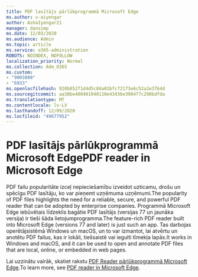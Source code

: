 ```yaml
---
title: PDF lasītājs pārlūkprogrammā Microsoft Edge
ms.author: v-aiyengar
author: AshaIyengar21
manager: dansimp
ms.date: 12/03/2020
ms.audience: Admin
ms.topic: article
ms.service: o365-administration
ROBOTS: NOINDEX, NOFOLLOW
localization_priority: Normal
ms.collection: Adm_O365
ms.custom:
- "9003880"
- "6933"
ms.openlocfilehash: 920b052f1d4d5c84a01bfc72173e6c52a2e3764d
ms.sourcegitcommit: aa38be400401940110e43436e390477c290bdfda
ms.translationtype: MT
ms.contentlocale: lv-LV
ms.lasthandoff: 12/09/2020
ms.locfileid: "49677952"
---
```

# <a name="pdf-reader-in-microsoft-edge"></a><span data-ttu-id="f9b1d-102">PDF lasītājs pārlūkprogrammā Microsoft Edge</span><span class="sxs-lookup"><span data-stu-id="f9b1d-102">PDF reader in Microsoft Edge</span></span>

<span data-ttu-id="f9b1d-103">PDF failu popularitāte izceļ nepieciešamību izveidot uzticamu, drošu un spēcīgu PDF lasītāju, ko var pieņemt uzņēmuma uzņēmumi.</span><span class="sxs-lookup"><span data-stu-id="f9b1d-103">The popularity of PDF files highlights the need for a reliable, secure, and powerful PDF reader that can be adopted by enterprise companies.</span></span> <span data-ttu-id="f9b1d-104">Programmā Microsoft Edge iebūvētais līdzeklis bagātie PDF lasītājs (versijas 77 un jaunāka versija) ir tieši šāda lietojumprogramma.</span><span class="sxs-lookup"><span data-stu-id="f9b1d-104">The feature-rich PDF reader built into Microsoft Edge (versions 77 and later) is just such an app.</span></span> <span data-ttu-id="f9b1d-105">Tas darbojas operētājsistēmā Windows un macOS, un to var izmantot, lai atvērtu un anotētu PDF failus, kas ir lokāli, tiešsaistē vai iegulti tīmekļa lapās.</span><span class="sxs-lookup"><span data-stu-id="f9b1d-105">It works in Windows and macOS, and it can be used to open and annotate PDF files that are local, online, or embedded in web pages.</span></span>

<span data-ttu-id="f9b1d-106">Lai uzzinātu vairāk, skatiet rakstu [PDF Reader pārlūkprogrammā Microsoft Edge](https://go.microsoft.com/fwlink/?linkid=2140005).</span><span class="sxs-lookup"><span data-stu-id="f9b1d-106">To learn more, see [PDF reader in Microsoft Edge](https://go.microsoft.com/fwlink/?linkid=2140005).</span></span>
